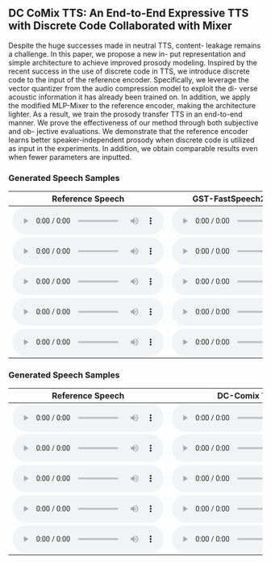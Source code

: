 ## DC CoMix TTS: An End-to-End Expressive TTS with Discrete Code Collaborated with Mixer

Despite the huge successes made in neutral TTS, content- leakage remains a challenge. In this paper, we propose a new in- put representation and simple architecture to achieve improved prosody modeling. Inspired by the recent success in the use of discrete code in TTS, we introduce discrete code to the input of the reference encoder. Specifically, we leverage the vector quantizer from the audio compression model to exploit the di- verse acoustic information it has already been trained on. In addition, we apply the modified MLP-Mixer to the reference encoder, making the architecture lighter. As a result, we train the prosody transfer TTS in an end-to-end manner. We prove the effectiveness of our method through both subjective and ob- jective evaluations. We demonstrate that the reference encoder learns better speaker-independent prosody when discrete code is utilized as input in the experiments. In addition, we obtain comparable results even when fewer parameters are inputted. 

### Generated Speech Samples

| Reference Speech                                             | GST-FastSpeech2-HifiGAN                                      | DC-Comix TTS                                                 |
| ------------------------------------------------------------ | ------------------------------------------------------------ | ------------------------------------------------------------ |
| <audio src="./samples/StyleGT/p250_376_p329_372.wav" type="audio/wav" controls="" preload=""></audio> | <audio src="./samples/FS2GST/p250_376_p329_372.wav" type="audio/wav" controls="" preload=""></audio> | <audio src="./samples/MIXER/p250_376_p329_372.wav" type="audio/wav" controls="" preload=""></audio> |
| <audio src="./samples/StyleGT/p266_343_p253_257.wav" type="audio/wav" controls="" preload=""></audio> | <audio src="./samples/FS2GST/p266_343_p253_257.wav" type="audio/wav" controls="" preload=""></audio> | <audio src="./samples/MIXER/p266_343_p253_257.wav" type="audio/wav" controls="" preload=""></audio> |
| <audio src="./samples/StyleGT/p269_230_p317_009.wav" type="audio/wav" controls="" preload=""></audio> | <audio src="./samples/FS2GST/p269_230_p317_009.wav" type="audio/wav" controls="" preload=""></audio> | <audio src="./samples/MIXER/p269_230_p317_009.wav" type="audio/wav" controls="" preload=""></audio> |
| <audio src="./samples/StyleGT/p275_255_p254_227.wav" type="audio/wav" controls="" preload=""></audio> | <audio src="./samples/FS2GST/p275_255_p254_227.wav" type="audio/wav" controls="" preload=""></audio> | <audio src="./samples/MIXER/p275_255_p254_227.wav" type="audio/wav" controls="" preload=""></audio> |
| <audio src="./samples/StyleGT/p336_180_p243_202.wav" type="audio/wav" controls="" preload=""></audio> | <audio src="./samples/FS2GST/p336_180_p243_202.wav" type="audio/wav" controls="" preload=""></audio> | <audio src="./samples/MIXER/p336_180_p243_202.wav" type="audio/wav" controls="" preload=""></audio> |

### Generated Speech Samples

| Reference Speech                                             | DC-Comix TTS                                                 | w/o Discrete Code                                            | w/o Mixer                                                    |
| ------------------------------------------------------------ | ------------------------------------------------------------ | ------------------------------------------------------------ | ------------------------------------------------------------ |
| <audio src="./samples/StyleGT/p226_059_p299_105.wav" type="audio/wav" controls="" preload=""></audio> | <audio src="./samples/FS2GST/p226_059_p299_105.wav" type="audio/wav" controls="" preload=""></audio> | <audio src="./samples/MelMixer/p226_059_p299_105.wav" type="audio/wav" controls="" preload=""></audio> | <audio src="./samples/GST/p226_059_p299_105.wav" type="audio/wav" controls="" preload=""></audio> |
| <audio src="./samples/StyleGT/p228_093_p261_395.wav" type="audio/wav" controls="" preload=""></audio> | <audio src="./samples/FS2GST/p228_093_p261_395.wav" type="audio/wav" controls="" preload=""></audio> | <audio src="./samples/MelMixer/p228_093_p261_395.wav" type="audio/wav" controls="" preload=""></audio> | <audio src="./samples/GST/p228_093_p261_395.wav" type="audio/wav" controls="" preload=""></audio> |
| <audio src="./samples/StyleGT/p245_053_p312_123.wav" type="audio/wav" controls="" preload=""></audio> | <audio src="./samples/FS2GST/p245_053_p312_123.wav" type="audio/wav" controls="" preload=""></audio> | <audio src="./samples/MelMixer/p245_053_p312_123.wav" type="audio/wav" controls="" preload=""></audio> | <audio src="./samples/GST/p245_053_p312_123.wav" type="audio/wav" controls="" preload=""></audio> |
| <audio src="./samples/StyleGT/p275_255_p254_227.wav" type="audio/wav" controls="" preload=""></audio> | <audio src="./samples/FS2GST/p275_255_p254_227.wav" type="audio/wav" controls="" preload=""></audio> | <audio src="./samples/MelMixer/p275_255_p254_227.wav" type="audio/wav" controls="" preload=""></audio> | <audio src="./samples/GST/p275_255_p254_227.wav" type="audio/wav" controls="" preload=""></audio> |
| <audio src="./samples/StyleGT/p276_320_p247_358.wav" type="audio/wav" controls="" preload=""></audio> | <audio src="./samples/FS2GST/p276_320_p247_358.wav" type="audio/wav" controls="" preload=""></audio> | <audio src="./samples/MelMixer/p276_320_p247_358.wav" type="audio/wav" controls="" preload=""></audio> | <audio src="./samples/GST/p276_320_p247_358.wav" type="audio/wav" controls="" preload=""></audio> |

### 
